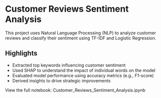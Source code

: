 # Customer Reviews Sentiment Analysis

This project uses Natural Language Processing (NLP) to analyze customer reviews and classify their sentiment using TF-IDF and Logistic Regression.

## Highlights
- Extracted top keywords influencing customer sentiment
- Used SHAP to understand the impact of individual words on the model
- Evaluated model performance using accuracy metrics (e.g., F1-score)
- Derived insights to drive strategic improvements

View the full notebook: Customer_Reviews_Sentiment_Analysis.ipynb
